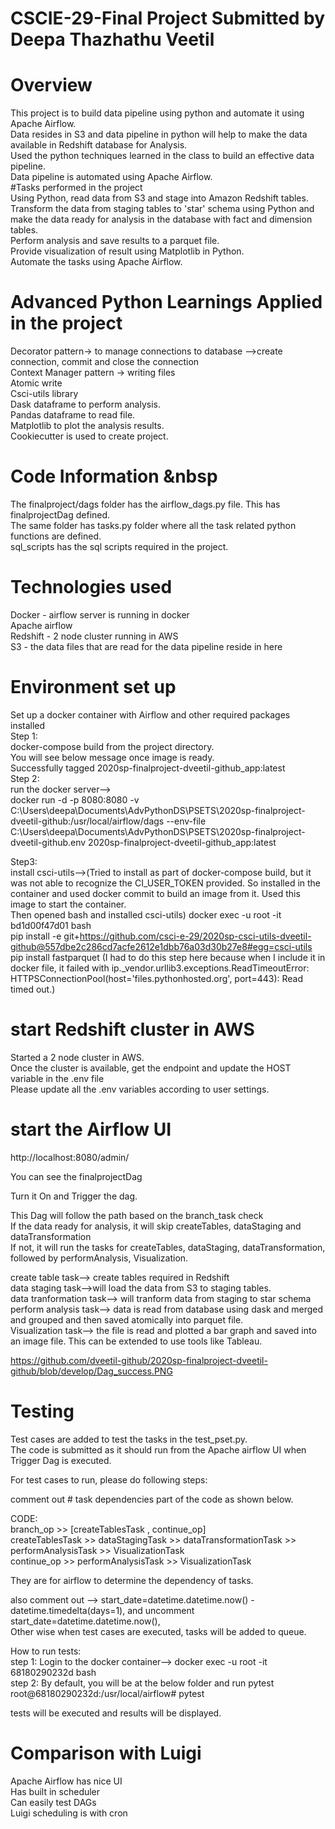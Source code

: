 # CSCIE-29-Final Project Submitted by Deepa Thazhathu Veetil
# Overview
This project is to build data pipeline using python and automate it using Apache Airflow.   
Data resides in S3 and data pipeline in python will help to make the data available in Redshift database for Analysis.   
Used the python techniques learned in the class to build an effective data pipeline.  
Data pipeline is automated using Apache Airflow.  
#Tasks performed in the project  
Using Python, read data from S3 and stage into Amazon Redshift tables.  
Transform the data from staging tables to 'star' schema using Python and make the data ready for analysis in the database with fact and dimension tables.  
Perform analysis and save results to a parquet file.  
Provide visualization of result using Matplotlib in Python.   
Automate the tasks using Apache Airflow.
# Advanced Python Learnings Applied in the project
Decorator pattern→ to manage connections to database -->create connection, commit and close the connection   
Context Manager pattern → writing files  
Atomic write  
Csci-utils library  
Dask dataframe to perform analysis.  
Pandas dataframe to read file.  
Matplotlib to plot the analysis results.  
Cookiecutter is used to create project.  
# Code Information &nbsp 
The finalproject/dags folder has the airflow_dags.py file. This has finalprojectDag defined.   
The same folder has tasks.py folder where all the task related python functions are defined.  
sql_scripts has the sql scripts required in the project.  
# Technologies used 
Docker - airflow server is running in docker  
Apache airflow  
Redshift - 2 node cluster running in AWS  
S3 - the data files that are read for the data pipeline reside in here  
# Environment set up
Set up a docker container with Airflow and other required packages installed  
Step 1:  
docker-compose build from the project directory.    
You will see below message once image is ready.    
Successfully tagged 2020sp-finalproject-dveetil-github_app:latest  
Step 2:  
run the docker server-->  
docker run -d -p 8080:8080 -v C:\Users\deepa\Documents\AdvPythonDS\PSETS\2020sp-finalproject-dveetil-github:/usr/local/airflow/dags --env-file C:\Users\deepa\Documents\AdvPythonDS\PSETS\2020sp-finalproject-dveetil-github\.env 2020sp-finalproject-dveetil-github_app:latest  

Step3:  
install csci-utils-->(Tried to install as part of docker-compose build, but it was not able to recognize the CI_USER_TOKEN provided. So installed in the container and used docker commit to build an image from it. Used this image to start the container.  
Then opened bash and installed csci-utils) 
docker exec -u root -it bd1d00f47d01 bash  
pip install -e git+https://github.com/csci-e-29/2020sp-csci-utils-dveetil-github@557dbe2c286cd7acfe2612e1dbb76a03d30b27e8#egg=csci-utils  
pip install fastparquet (I had to do this step here because when I include it in docker file, it failed with ip._vendor.urllib3.exceptions.ReadTimeoutError: HTTPSConnectionPool(host='files.pythonhosted.org', port=443): Read timed out.)  

# start Redshift cluster in AWS
Started a 2 node cluster in AWS.    
Once the cluster is available, get the endpoint and update the HOST variable in the .env file  
Please update all the .env variables according to user settings.  

# start the Airflow UI
http://localhost:8080/admin/  

You can see the finalprojectDag  

Turn it On and Trigger the dag.  

This Dag will follow the path based on the branch_task check  
If the data ready for analysis, it will skip createTables, dataStaging and dataTransformation  
If not, it will run the tasks for createTables, dataStaging, dataTransformation, followed by performAnalysis, Visualization.  

create table task--> create tables required in Redshift  
data staging task-->will load the data from S3 to staging tables.  
data tranformation task--> will tranform data from staging to star schema  
perform analysis task--> data is read from database using dask and merged and grouped and then saved atomically into parquet file.  
Visualization task-->  the file is read and plotted a bar graph and saved into an image file. This can be extended to use tools like Tableau.  

https://github.com/dveetil-github/2020sp-finalproject-dveetil-github/blob/develop/Dag_success.PNG  

# Testing
Test cases are added to test the tasks in the test_pset.py.  
The code is submitted as it should run from the Apache airflow UI when Trigger Dag is executed.    

For test cases to run, please do following steps:  

comment out # task dependencies part of the code as shown below.   

CODE:  
branch_op >> [createTablesTask , continue_op]  
createTablesTask >> dataStagingTask  >> dataTransformationTask >> performAnalysisTask >> VisualizationTask   
continue_op >> performAnalysisTask >> VisualizationTask   

They are for airflow to determine the dependency of tasks.  

also comment out --> start_date=datetime.datetime.now() - datetime.timedelta(days=1), and uncomment start_date=datetime.datetime.now(),  
Other wise when test cases are executed, tasks will be added to queue.   

How to run tests:  
step 1: Login to the docker container--> docker exec -u root -it 68180290232d   bash  
step 2: By default, you will be at the below folder and run pytest
root@68180290232d:/usr/local/airflow# pytest

tests will be executed and results will be displayed.

# Comparison with Luigi
Apache Airflow has nice UI  
Has built in scheduler  
Can easily test DAGs  
Luigi scheduling is with cron  


